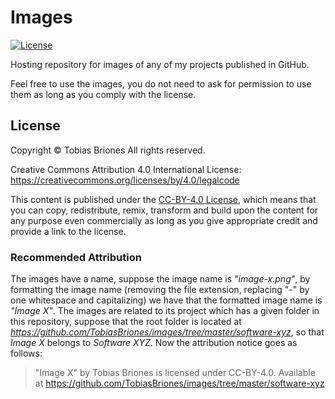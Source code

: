 # Images
[![License](https://img.shields.io/github/license/TobiasBriones/images)](https://github.com/TobiasBriones/images/blob/master/LICENSE)

Hosting repository for images of any of my projects published in GitHub.

Feel free to use the images, you do not need to ask for permission to use them as long as you comply with the license.

## License
Copyright © Tobias Briones All rights reserved.

Creative Commons Attribution 4.0 International License: https://creativecommons.org/licenses/by/4.0/legalcode

This content is published under the [CC-BY-4.0 License](https://creativecommons.org/licenses/by/4.0/), which means that you can copy, redistribute, remix, transform and build upon the content for any purpose even commercially as long as you give appropriate credit and provide a link to the license.

### Recommended Attribution
The images have a name, suppose the image name is *"image-x.png"*, by formatting the image name (removing the file extension, replacing "-" by one whitespace and capitalizing) we have that the formatted image name is *"Image X"*. The images are related to its project which has a given folder in this repository, suppose that the root folder is located at *https://github.com/TobiasBriones/images/tree/master/software-xyz*, so that *Image X* belongs to *Software XYZ*. Now the attribution notice goes as follows:

> "Image X" by Tobias Briones is licensed under CC-BY-4.0. Available at
> https://github.com/TobiasBriones/images/tree/master/software-xyz
